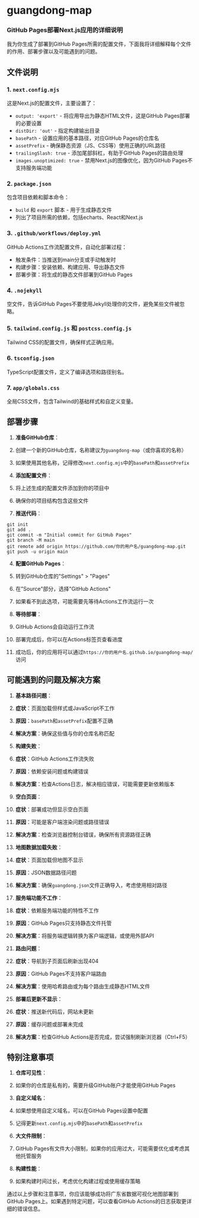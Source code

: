 # guangdong-map
### GitHub Pages部署Next.js应用的详细说明

我为你生成了部署到GitHub Pages所需的配置文件，下面我将详细解释每个文件的作用、部署步骤以及可能遇到的问题。

## 文件说明

### 1. `next.config.mjs`

这是Next.js的配置文件，主要设置了：

- `output: 'export'` - 将应用导出为静态HTML文件，这是GitHub Pages部署的必要设置
- `distDir: 'out'` - 指定构建输出目录
- `basePath` - 设置应用的基本路径，对应GitHub Pages的仓库名
- `assetPrefix` - 确保静态资源（JS、CSS等）使用正确的URL路径
- `trailingSlash: true` - 添加尾部斜杠，有助于GitHub Pages的路由处理
- `images.unoptimized: true` - 禁用Next.js的图像优化，因为GitHub Pages不支持服务端功能


### 2. `package.json`

包含项目依赖和脚本命令：

- `build` 和 `export` 脚本 - 用于生成静态文件
- 列出了项目所需的依赖，包括echarts、React和Next.js


### 3. `.github/workflows/deploy.yml`

GitHub Actions工作流配置文件，自动化部署过程：

- 触发条件：当推送到main分支或手动触发时
- 构建步骤：安装依赖、构建应用、导出静态文件
- 部署步骤：将生成的静态文件部署到GitHub Pages


### 4. `.nojekyll`

空文件，告诉GitHub Pages不要使用Jekyll处理你的文件，避免某些文件被忽略。

### 5. `tailwind.config.js` 和 `postcss.config.js`

Tailwind CSS的配置文件，确保样式正确应用。

### 6. `tsconfig.json`

TypeScript配置文件，定义了编译选项和路径别名。

### 7. `app/globals.css`

全局CSS文件，包含Tailwind的基础样式和自定义变量。

## 部署步骤

1. **准备GitHub仓库**：

1. 创建一个新的GitHub仓库，名称建议为`guangdong-map`（或你喜欢的名称）
2. 如果使用其他名称，记得修改`next.config.mjs`中的`basePath`和`assetPrefix`



2. **添加配置文件**：

1. 将上述生成的配置文件添加到你的项目中
2. 确保你的项目结构包含这些文件



3. **推送代码**：

```shellscript
git init
git add .
git commit -m "Initial commit for GitHub Pages"
git branch -M main
git remote add origin https://github.com/你的用户名/guangdong-map.git
git push -u origin main
```


4. **配置GitHub Pages**：

1. 转到GitHub仓库的"Settings" > "Pages"
2. 在"Source"部分，选择"GitHub Actions"
3. 如果看不到此选项，可能需要先等待Actions工作流运行一次



5. **等待部署**：

1. GitHub Actions会自动运行工作流
2. 部署完成后，你可以在Actions标签页查看进度
3. 成功后，你的应用将可以通过`https://你的用户名.github.io/guangdong-map/`访问





## 可能遇到的问题及解决方案

1. **基本路径问题**：

1. **症状**：页面加载但样式或JavaScript不工作
2. **原因**：`basePath`和`assetPrefix`配置不正确
3. **解决方案**：确保这些值与你的仓库名称匹配



2. **构建失败**：

1. **症状**：GitHub Actions工作流失败
2. **原因**：依赖安装问题或构建错误
3. **解决方案**：检查Actions日志，解决相应错误，可能需要更新依赖版本



3. **空白页面**：

1. **症状**：部署成功但显示空白页面
2. **原因**：可能是客户端渲染问题或路径错误
3. **解决方案**：检查浏览器控制台错误，确保所有资源路径正确



4. **地图数据加载失败**：

1. **症状**：页面加载但地图不显示
2. **原因**：JSON数据路径问题
3. **解决方案**：确保`guangdong.json`文件正确导入，考虑使用相对路径



5. **服务端功能不工作**：

1. **症状**：依赖服务端功能的特性不工作
2. **原因**：GitHub Pages只支持静态文件托管
3. **解决方案**：将服务端逻辑转换为客户端逻辑，或使用外部API



6. **路由问题**：

1. **症状**：导航到子页面后刷新出现404
2. **原因**：GitHub Pages不支持客户端路由
3. **解决方案**：使用哈希路由或为每个路由生成静态HTML文件



7. **部署后更新不显示**：

1. **症状**：推送新代码后，网站未更新
2. **原因**：缓存问题或部署未完成
3. **解决方案**：检查GitHub Actions是否完成，尝试强制刷新浏览器（Ctrl+F5）





## 特别注意事项

1. **仓库可见性**：

1. 如果你的仓库是私有的，需要升级GitHub账户才能使用GitHub Pages



2. **自定义域名**：

1. 如果想使用自定义域名，可以在GitHub Pages设置中配置
2. 记得更新`next.config.mjs`中的`basePath`和`assetPrefix`



3. **大文件限制**：

1. GitHub Pages有文件大小限制，如果你的应用过大，可能需要优化或考虑其他托管服务



4. **构建性能**：

1. 如果构建时间过长，考虑优化构建过程或使用缓存策略





通过以上步骤和注意事项，你应该能够成功将广东省数据可视化地图部署到GitHub Pages上。如果遇到特定问题，可以查看GitHub Actions的日志获取更详细的错误信息。
